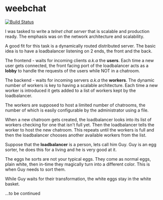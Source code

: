 weebchat
========

[![Build Status](https://travis-ci.org/majimboo/weebchat.svg?branch=master)](https://travis-ci.org/majimboo/weebchat)

I was tasked to write a *telnet chat server* that is scalable and production
ready. The emphasis was on the network architecture and scalability.

A good fit for this task is a dynamically routed distributed server. The basic
idea is to have a loadbalancer listening on 2 ends, the front and the back.

The frontend - waits for incoming clients *a.k.a* the **users**. Each time a new
user gets connected, the front facing port of the loadbalancer acts as a
**lobby** to handle the requests of the users while NOT in a chatroom.

The backend - waits for incoming servers *a.k.a* the **workers**. The dynamic
number of workers is key to having a scalable architecture. Each time a new
worker is introduced it gets added to a list of workers kept by the
loadbalancer.

The workers are supposed to host a limited number of chatrooms, the number
of which is easily configurable by the administrator using a file.

When a new chatroom gets created, the loadbalancer looks into its list of
workers checking for one that isn't full yet. Then the loadbalancer tells the
worker to host the new chatroom. This repeats until the workers is full and
then the loadbalancer chooses another available workers from the list.

Suppose that the **loadbalancer** is a person, lets call him Guy. Guy is an egg
sorter, he does this for a living and he is very good at it.

The eggs he sorts are not your typical eggs. They come as normal eggs,
plain white, then in-time they magically turn into a different color.
This is when Guy needs to sort them.

While Guy waits for their transformation, the white eggs stay in the
white basket.

...to be continued
